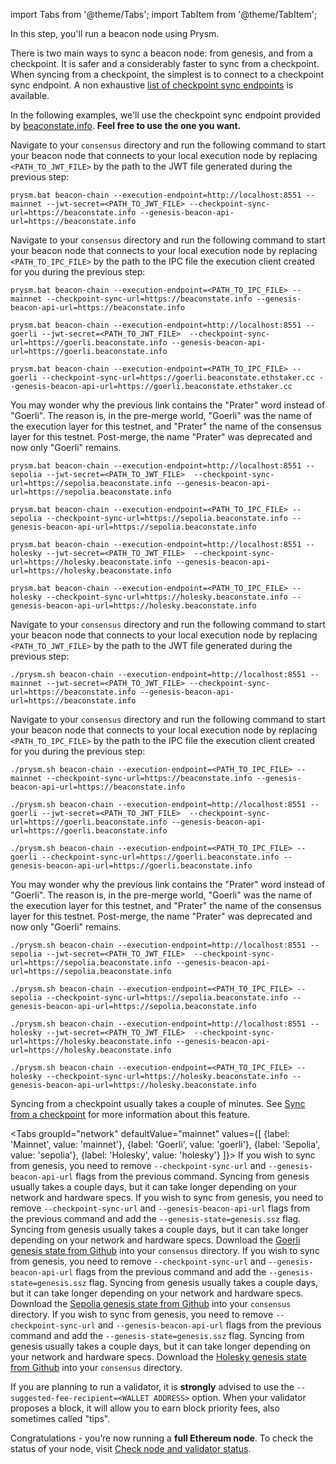 import Tabs from '@theme/Tabs';
import TabItem from '@theme/TabItem';

<p className='hidden-in-jwt-guide hidden-in-mergeprep-guide'>In this step, you'll run a beacon node using Prysm.</p>
<p>There is two main ways to sync a beacon node: from genesis, and from a checkpoint. It is safer and a considerably faster to sync from a checkpoint. When syncing from a checkpoint, the simplest is to connect to a checkpoint sync endpoint. A non exhaustive <a href='https://eth-clients.github.io/checkpoint-sync-endpoints'> list of checkpoint sync endpoints</a> is available.</p>
<p>In the following examples, we'll use the checkpoint sync endpoint provided by <a href='https://beaconstate.info/'>beaconstate.info</a>. <strong>Feel free to use the one you want.</strong></p>
<Tabs groupId="os" defaultValue="others" values={[
    {label: 'Windows', value: 'win'},
    {label: 'Linux, MacOS, Arm64', value: 'others'}
]}>
  <TabItem value="win">
    <Tabs groupId="network" defaultValue="mainnet" values={[
      {label: 'Mainnet', value: 'mainnet'},
      {label: 'Goerli', value: 'goerli'},
      {label: 'Sepolia', value: 'sepolia'},
      {label: 'Holesky', value: 'holesky'}
    ]}>
      <TabItem value="mainnet">
        <Tabs groupId="protocol" defaultValue="jwt" values={[
          {label: 'JWT', value: 'jwt'},
          {label: 'IPC', value: 'ipc'}
        ]}>
          <TabItem value="jwt">
            <p>Navigate to your <code>consensus</code> directory and run the following command to start your beacon node that connects to your local execution node by replacing <code>&lt;PATH_TO_JWT_FILE&gt;</code> by the path to the JWT file generated during the previous step:</p>
            <pre><code>prysm.bat beacon-chain --execution-endpoint=http://localhost:8551 --mainnet --jwt-secret=&lt;PATH_TO_JWT_FILE&gt; --checkpoint-sync-url=https://beaconstate.info --genesis-beacon-api-url=https://beaconstate.info</code></pre>
          </TabItem>
          <TabItem value="ipc">
            <p>Navigate to your <code>consensus</code> directory and run the following command to start your beacon node that connects to your local execution node by replacing <code>&lt;PATH_TO_IPC_FILE&gt;</code> by the path to the IPC file the execution client created for you during the previous step:</p>
            <pre><code>prysm.bat beacon-chain --execution-endpoint=&lt;PATH_TO_IPC_FILE&gt; --mainnet --checkpoint-sync-url=https://beaconstate.info --genesis-beacon-api-url=https://beaconstate.info</code></pre>
          </TabItem>
        </Tabs>
      </TabItem>
      <TabItem value="goerli">
        <Tabs groupId="protocol" defaultValue="jwt" values={[
          {label: 'JWT', value: 'jwt'},
          {label: 'IPC', value: 'ipc'}
        ]}>
          <TabItem value="jwt"><pre><code>prysm.bat beacon-chain --execution-endpoint=http://localhost:8551 --goerli --jwt-secret=&lt;PATH_TO_JWT_FILE&gt;  --checkpoint-sync-url=https://goerli.beaconstate.info --genesis-beacon-api-url=https://goerli.beaconstate.info</code></pre></TabItem>
          <TabItem value="ipc"><pre><code>prysm.bat beacon-chain --execution-endpoint=&lt;PATH_TO_IPC_FILE&gt; --goerli --checkpoint-sync-url=https://goerli.beaconstate.ethstaker.cc --genesis-beacon-api-url=https://goerli.beaconstate.ethstaker.cc</code></pre></TabItem>
        </Tabs>
        <p>You may wonder why the previous link contains the "Prater" word instead of "Goerli". The reason is, in the pre-merge world, "Goerli" was the name of the execution layer for this testnet, and "Prater" the name of the consensus layer for this testnet. Post-merge, the name "Prater" was deprecated and now only "Goerli" remains.</p>
      </TabItem>
      <TabItem value="sepolia">
        <Tabs groupId="protocol" defaultValue="jwt" values={[
          {label: 'JWT', value: 'jwt'},
          {label: 'IPC', value: 'ipc'}
        ]}>
          <TabItem value="jwt"><pre><code>prysm.bat beacon-chain --execution-endpoint=http://localhost:8551 --sepolia --jwt-secret=&lt;PATH_TO_JWT_FILE&gt;  --checkpoint-sync-url=https://sepolia.beaconstate.info --genesis-beacon-api-url=https://sepolia.beaconstate.info</code></pre></TabItem>
          <TabItem value="ipc"><pre><code>prysm.bat beacon-chain --execution-endpoint=&lt;PATH_TO_IPC_FILE&gt; --sepolia --checkpoint-sync-url=https://sepolia.beaconstate.info --genesis-beacon-api-url=https://sepolia.beaconstate.info</code></pre></TabItem>
        </Tabs>
      </TabItem>
      <TabItem value="holesky">
        <Tabs groupId="protocol" defaultValue="jwt" values={[
          {label: 'JWT', value: 'jwt'},
          {label: 'IPC', value: 'ipc'}
        ]}>
          <TabItem value="jwt"><pre><code>prysm.bat beacon-chain --execution-endpoint=http://localhost:8551 --holesky --jwt-secret=&lt;PATH_TO_JWT_FILE&gt;  --checkpoint-sync-url=https://holesky.beaconstate.info --genesis-beacon-api-url=https://holesky.beaconstate.info</code></pre></TabItem>
          <TabItem value="ipc"><pre><code>prysm.bat beacon-chain --execution-endpoint=&lt;PATH_TO_IPC_FILE&gt; --holesky --checkpoint-sync-url=https://holesky.beaconstate.info --genesis-beacon-api-url=https://holesky.beaconstate.info</code></pre></TabItem>
        </Tabs>
      </TabItem>
    </Tabs>
  </TabItem>
  <TabItem value="others">
    <Tabs groupId="network" defaultValue="mainnet" values={[
      {label: 'Mainnet', value: 'mainnet'},
      {label: 'Goerli', value: 'goerli'},
      {label: 'Sepolia', value: 'sepolia'},
      {label: 'Holesky', value: 'holesky'}
    ]}>
      <TabItem value="mainnet">
        <Tabs groupId="protocol" defaultValue="jwt" values={[
          {label: 'JWT', value: 'jwt'},
          {label: 'IPC', value: 'ipc'}
        ]}>
          <TabItem value="jwt">
            <p>Navigate to your <code>consensus</code> directory and run the following command to start your beacon node that connects to your local execution node by replacing <code>&lt;PATH_TO_JWT_FILE&gt;</code> by the path to the JWT file generated during the previous step:</p>
            <pre><code>./prysm.sh beacon-chain --execution-endpoint=http://localhost:8551 --mainnet --jwt-secret=&lt;PATH_TO_JWT_FILE&gt; --checkpoint-sync-url=https://beaconstate.info --genesis-beacon-api-url=https://beaconstate.info</code></pre>
          </TabItem>
          <TabItem value="ipc">
            <p>Navigate to your <code>consensus</code> directory and run the following command to start your beacon node that connects to your local execution node by replacing <code>&lt;PATH_TO_IPC_FILE&gt;</code> by the path to the IPC file the execution client created for you during the previous step:</p>
            <pre><code>./prysm.sh beacon-chain --execution-endpoint=&lt;PATH_TO_IPC_FILE&gt; --mainnet --checkpoint-sync-url=https://beaconstate.info --genesis-beacon-api-url=https://beaconstate.info</code></pre>
          </TabItem>
        </Tabs>
      </TabItem>
      <TabItem value="goerli">
        <Tabs groupId="protocol" defaultValue="jwt" values={[
          {label: 'JWT', value: 'jwt'},
          {label: 'IPC', value: 'ipc'}
          ]}>
            <TabItem value="jwt"><pre><code>./prysm.sh beacon-chain --execution-endpoint=http://localhost:8551 --goerli --jwt-secret=&lt;PATH_TO_JWT_FILE&gt;  --checkpoint-sync-url=https://goerli.beaconstate.info --genesis-beacon-api-url=https://goerli.beaconstate.info</code></pre></TabItem>
            <TabItem value="ipc"><pre><code>./prysm.sh beacon-chain --execution-endpoint=&lt;PATH_TO_IPC_FILE&gt; --goerli --checkpoint-sync-url=https://goerli.beaconstate.info --genesis-beacon-api-url=https://goerli.beaconstate.info</code></pre></TabItem>
          </Tabs>
          <p>You may wonder why the previous link contains the "Prater" word instead of "Goerli". The reason is, in the pre-merge world, "Goerli" was the name of the execution layer for this testnet, and "Prater" the name of the consensus layer for this testnet. Post-merge, the name "Prater" was deprecated and now only "Goerli" remains.</p>
      </TabItem>
      <TabItem value="sepolia">
        <Tabs groupId="protocol" defaultValue="jwt" values={[
          {label: 'JWT', value: 'jwt'},
          {label: 'IPC', value: 'ipc'}
        ]}>
          <TabItem value="jwt"><pre><code>./prysm.sh beacon-chain --execution-endpoint=http://localhost:8551 --sepolia --jwt-secret=&lt;PATH_TO_JWT_FILE&gt;  --checkpoint-sync-url=https://sepolia.beaconstate.info --genesis-beacon-api-url=https://sepolia.beaconstate.info</code></pre></TabItem>
          <TabItem value="ipc"><pre><code>./prysm.sh beacon-chain --execution-endpoint=&lt;PATH_TO_IPC_FILE&gt; --sepolia --checkpoint-sync-url=https://sepolia.beaconstate.info --genesis-beacon-api-url=https://sepolia.beaconstate.info</code></pre></TabItem>
          </Tabs>
      </TabItem>
      <TabItem value="holesky">
        <Tabs groupId="protocol" defaultValue="jwt" values={[
          {label: 'JWT', value: 'jwt'},
          {label: 'IPC', value: 'ipc'}
        ]}>
          <TabItem value="jwt"><pre><code>./prysm.sh beacon-chain --execution-endpoint=http://localhost:8551 --holesky --jwt-secret=&lt;PATH_TO_JWT_FILE&gt;  --checkpoint-sync-url=https://holesky.beaconstate.info --genesis-beacon-api-url=https://holesky.beaconstate.info</code></pre></TabItem>
          <TabItem value="ipc"><pre><code>./prysm.sh beacon-chain --execution-endpoint=&lt;PATH_TO_IPC_FILE&gt; --holesky --checkpoint-sync-url=https://holesky.beaconstate.info --genesis-beacon-api-url=https://holesky.beaconstate.info</code></pre></TabItem>
        </Tabs>
      </TabItem>
    </Tabs>
  </TabItem>
</Tabs>

<div className='hidden-in-jwt-guide hidden-in-mergeprep-guide'>

Syncing from a checkpoint usually takes a couple of minutes. See [Sync from a checkpoint](../../prysm-usage/checkpoint-sync.md) for more information about this feature.

<Tabs groupId="network" defaultValue="mainnet" values={[
      {label: 'Mainnet', value: 'mainnet'},
      {label: 'Goerli', value: 'goerli'},
      {label: 'Sepolia', value: 'sepolia'},
      {label: 'Holesky', value: 'holesky'}
    ]}>
    <TabItem value="mainnet">
      If you wish to sync from genesis, you need to remove <code>--checkpoint-sync-url</code> and <code>--genesis-beacon-api-url</code> flags from the previous command. Syncing from genesis usually takes a couple days, but it can take longer depending on your network and hardware specs.
    </TabItem>
    <TabItem value="Goerli">
      If you wish to sync from genesis, you need to remove <code>--checkpoint-sync-url</code> and <code>--genesis-beacon-api-url</code> flags from the previous command and add the <code>--genesis-state=genesis.ssz</code> flag. Syncing from genesis usually takes a couple days, but it can take longer depending on your network and hardware specs.
      Download the <a href='https://github.com/eth-clients/eth2-networks/raw/master/shared/prater/genesis.ssz'>Goerli genesis state from Github</a> into your <code>consensus</code> directory.
    </TabItem>
    <TabItem value="Sepolia">
      If you wish to sync from genesis, you need to remove <code>--checkpoint-sync-url</code> and <code>--genesis-beacon-api-url</code> flags from the previous command and add the <code>--genesis-state=genesis.ssz</code> flag. Syncing from genesis usually takes a couple days, but it can take longer depending on your network and hardware specs.
      Download the <a href='https://github.com/eth-clients/merge-testnets/blob/main/sepolia/genesis.ssz'>Sepolia genesis state from Github</a> into your <code>consensus</code> directory.
    </TabItem>
     <TabItem value="Holesky">
      If you wish to sync from genesis, you need to remove <code>--checkpoint-sync-url</code> and <code>--genesis-beacon-api-url</code> flags from the previous command and add the <code>--genesis-state=genesis.ssz</code> flag. Syncing from genesis usually takes a couple days, but it can take longer depending on your network and hardware specs.
      Download the <a href='https://github.com/eth-clients/holesky/blob/main/custom_config_data/genesis.ssz'>Holesky genesis state from Github</a> into your <code>consensus</code> directory.
    </TabItem>
</Tabs>

If you are planning to run a validator, it is <strong>strongly</strong> advised to use the <code>--suggested-fee-recipient=<WALLET ADDRESS\></code> option. When your validator proposes a block, it will allow you to earn block priority fees, also sometimes called "tips".


<p className="hidden-in-mergeprep-guide">Congratulations - you’re now running a <strong>full Ethereum node</strong>. To check the status of your node, visit <a href='https://docs.prylabs.network/docs/monitoring/checking-status'>Check node and validator status</a>.</p>

</div>
